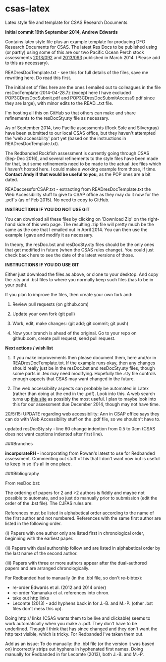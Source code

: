 csas-latex
==========

Latex style file and template for CSAS Research Documents

__Initial commit 19th September 2014, Andrew Edwards__

Contains latex style file plus an example template for producing DFO Research Documents for CSAS. The latest Res Docs to be published using (or partly) using some of this are our two Pacific Ocean Perch stock assessments [2013/092](http://www.dfo-mpo.gc.ca/csas-sccs/publications/resdocs-docrech/2013/2013_092-eng.html) and [2013/093](http://www.dfo-mpo.gc.ca/csas-sccs/publications/resdocs-docrech/2013/2013_093-eng.html) published in March 2014. (Please add to this as necessary).

READresDocTemplate.txt - see this for full details of the files, save me rewriting here. Do read this first.

The initial set of files here are the ones I emailed out to colleagues in the file resDocTemplate-2014-04-28.7z (except here I have excluded POP3CDresDocSubmit.pdf and POP3CDresDocSubmitAccess9.pdf since they are large), with minor edits to the READ...txt file.

I'm hosting all this on GitHub so that others can make and share refinements to the resDocSty.sty file as necessary.

As of September 2014, two Pacific assessments (Rock Sole and Silvergray) have been submitted to our local CSAS office, but they haven't attempted the 'web accessbility' part yet (based on the instructions in READresDocTemplate.txt). 

The Redbanded Rockfish assessment is currently going through CSAS (Sep-Dec 2016), and several refinements to the style files have been made for that, but some refinements need to be made to the actual .tex files which I haven't hosted here. I could make a working example from those, if time. **Contact Andy if that would be useful to you**, as the POP ones are a bit dated.

READaccessforCSAP.txt - extracting from READresDocTemplate.txt the Web Accessibility stuff to give to CSAP office as they may do it now for the .pdf's (as of Feb 2015). No need to copy to GitHub.

__INSTRUCTIONS IF YOU DO NOT USE GIT__

You can download all these files by clicking on 'Download Zip' on the right-hand side of this web page. The resulting .zip file will pretty much be the same as the one that I emailed out in April 2014. You can then use the example I gave and modify it as necessary.

In theory, the resDoc.bst and resDocSty.sty files should be the only ones that get modified in future (when the CSAS rules change). You could just check back here to see the date of the latest versions of those. 

__INSTRUCTIONS IF YOU DO USE GIT__

Either just download the files as above, or clone to your desktop. And copy the .sty and .bst files to where you normally keep such files (has to be in your path).

If you plan to improve the files, then create your own fork and:

1) Review pull requests (on github.com)

2) Update your own fork (git pull)

3) Work, edit, make changes: (git add; git commit; git push)

4) Now your branch is ahead of the original. Go to your repo on github.com, create pull request, send pull request.

__Next actions / wish list__

1. If you make improvements then please document them, here and/or in READresDocTemplate.txt. If the example runs okay, then any changes should really just be in the resDoc.bst and resDocSty.sty files, though some parts in .tex may need modifying. Hopefully the .sty file controls enough aspects that CSAS may want changed in the future.

2. The web accessibility aspects can probably be automated in Latex (rather than doing at the end in the .pdf). Look into this. A web search turns up 
[this site](http://tex.stackexchange.com/questions/124291/revisiting-producing-structured-pdfs-from-latex) as possibly the most useful. I plan to maybe look into this for our assessment due December 2014, though may not have time. 

20/5/15: UPDATE regarding web accessibility: Ann in CSAP office says they can do with Web Accessibility stuff on the .pdf file, so we shouldn't have to.

updated resDocSty.sty - line 60 change indention from 0.5 to 0cm (CSAS does not want captions indented after first line). 

###Branches

**incorporateRH** - incorporating from Rowan's latest to use for Redbanded assessment. Commenting out stuff of his that I don't want now but is useful to keep in so it's all in one place.


###Bibliography

From resDoc.bst:

The ordering of papers for 2 and >2 authors is fiddly and maybe not possible to automate, and so just do manually prior to submission
(edit the order of the .bst file). The CJFAS rules are:

References must be listed in alphabetical order according to the name of the first author and not numbered. References with the same first author are listed in the following order. 

(i) Papers with one author only are listed first in chronological order, beginning with the earliest paper. 

(ii) Papers with dual authorship follow and are listed in alphabetical order by the last name of the second author. 

(iii) Papers with three or more authors appear after the dual-authored  papers and are arranged chronologically. 

For Redbanded had to manually (in the .bbl file, so don't re-bibtex):

 - re-order Edwards et al. (2012 and 2014 order)
 - re-order Yamanaka et al. references into chron.
 - take out http links
 - Lecomte (2013) - add hyphens back in for J.-B. and M.-P. (other .bst files don't mess this up).


Doing http:// links (CSAS wants them to be live and clickable) seems to work automatically when you make a .pdf. They don't have to be underlined. Though I think that has since changed and they don't want the http text visible, which is tricky. For Redbanded I've taken them out.

Add as an issue: To do manually: the .bbl file (or the version it was based on) incorrectly strips out hyphens in hyphenated first names. Doing manually for Redbanded in for Lecomte (2013), both J.-B. and M.-P.

